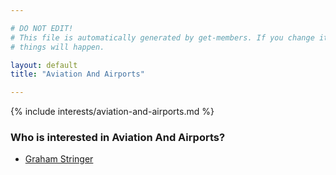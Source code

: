 ```yaml
---

# DO NOT EDIT!
# This file is automatically generated by get-members. If you change it, bad
# things will happen.

layout: default
title: "Aviation And Airports"

---
```


{% include interests/aviation-and-airports.md %}

### Who is interested in Aviation And Airports?


* [Graham Stringer](../members/graham-stringer.html)
